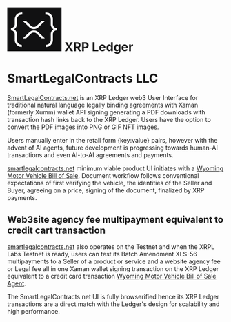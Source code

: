 # ![XRPLfavicon.png](/XRPLfavicon.png) XRP Ledger

# SmartLegalContracts LLC 

[SmartLegalContracts.net](https://smartlegalcontracts.net) is an XRP Ledger web3 User Interface for traditional natural language legally binding agreements with Xaman (formerly Xumm) wallet API signing generating a PDF downloads with transaction hash links back to the XRP Ledger. Users have the option to convert the PDF images into PNG or GIF NFT images.

Users manually enter in the retail form {key:value} pairs, however with the advent of AI agents, future development is progressing towards human-AI transactions and even AI-to-AI agreements and payments.

[smartlegalcontracts.net](https://smartlegalcontracts.net) minimum viable product UI initiates with a [Wyoming Motor Vehicle Bill of Sale](/WyomingBillofsale.html). Document workflow follows conventional expectations of first verifying the vehicle, the identities of the Seller and Buyer, agreeing on a price, signing of the document, finalized by XRP payments.

## Web3site agency fee multipayment equivalent to credit cart transaction

[smartlegalcontracts.net](https://smartlegalcontracts.net) also operates on the Testnet and when the XRPL Labs Testnet is ready, users can test its Batch Amendment XLS-56 multipayments to a Seller of a product or service and a website agency fee or Legal fee all in one Xaman wallet signing transaction on the XRP Ledger equivalent to a credit card transaction [Wyoming Motor Vehicle Bill of Sale Agent](/WyomingBillofsaleAgent.html).

The SmartLegalContracts.net UI is fully browserified hence its XRP Ledger transactions are a direct match with the Ledger's design for scalability and high performance.
